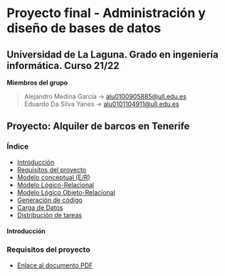 # Proyecto final - Administración y diseño de bases de datos
## Universidad de La Laguna. Grado en ingeniería informática. Curso 21/22

**Miembros del grupo**
> Alejandro Medina García -> alu0100905885@ull.edu.es  
> Eduardo Da Silva Yanes -> alu0101104911@ull.edu.es

## Proyecto: Alquiler de barcos en Tenerife

### Índice
- [Introducción](#intro)
- [Requisitos del proyecto](#requisitos)
- [Modelo conceptual (E/R)]()
- [Modelo Lógico-Relacional]()
- [Modelo Lógico Objeto-Relacional]()
- [Generación de código]()
- [Carga de Datos]()
- [Distribución de tareas]()

#### Introducción <a name="intro"/>


### Requisitos del proyecto <a name="requisitos"/>
- [Enlace al documento PDF](./Requisitos/Requisitos_AlquilerBarcos.pdf)
